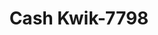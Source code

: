 ---
f_zip-code: 34450
f_state-code: FL
title: Cash Kwik-7798
f_phone: 352-341-3100
f_city-only: Inverness
f_address: 743 Us Highway 41 S Inverness
f_location-unique-id: '7798'
slug: cash-kwik-7798
updated-on: '2024-05-30T13:46:58.046Z'
created-on: '2024-05-30T13:36:59.803Z'
published-on: '2024-05-30T13:54:32.469Z'
f_city-state: cms/city/inverness-fl.md
f_company: cms/company/cash-kwik.md
f_state: cms/state/florida.md
layout: '[payday-loan].html'
tags: payday-loan
---